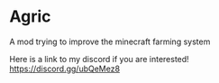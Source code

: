 # Agric
A mod trying to improve the minecraft farming system
 
 Here is a link to my discord if you are interested! https://discord.gg/ubQeMez8
